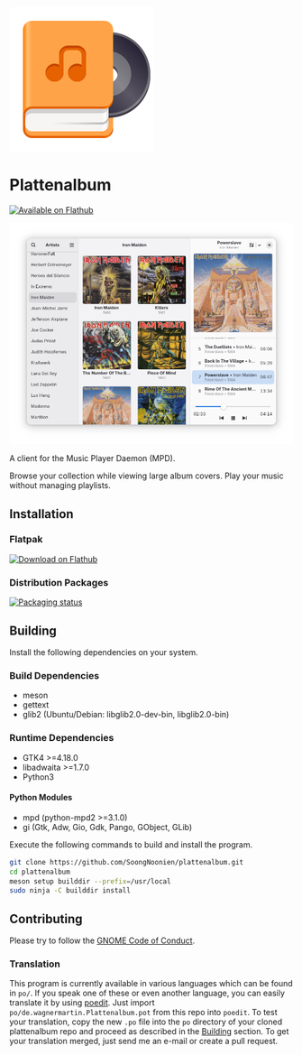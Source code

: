 ![icon](/data/de.wagnermartin.Plattenalbum.svg)

# Plattenalbum

[![Available on Flathub](https://img.shields.io/flathub/downloads/de.wagnermartin.Plattenalbum?logo=flathub&labelColor=77767b&color=4a90d9)](https://flathub.org/apps/de.wagnermartin.Plattenalbum)

![screenshot](screenshots/main_window.png)

A client for the Music Player Daemon (MPD).

Browse your collection while viewing large album covers. Play your music without managing playlists.</p>

## Installation

### Flatpak

<a href='https://flathub.org/apps/details/de.wagnermartin.Plattenalbum'><img width='240' alt='Download on Flathub' src='https://flathub.org/api/badge?svg&locale=en'/></a>

### Distribution Packages

[![Packaging status](https://repology.org/badge/vertical-allrepos/plattenalbum.svg)](https://repology.org/project/plattenalbum/versions)

## Building

Install the following dependencies on your system.

### Build Dependencies
- meson
- gettext
- glib2 (Ubuntu/Debian: libglib2.0-dev-bin, libglib2.0-bin)

### Runtime Dependencies
- GTK4 >=4.18.0
- libadwaita >=1.7.0
- Python3

#### Python Modules
- mpd (python-mpd2 >=3.1.0)
- gi (Gtk, Adw, Gio, Gdk, Pango, GObject, GLib)

Execute the following commands to build and install the program.
```bash
git clone https://github.com/SoongNoonien/plattenalbum.git
cd plattenalbum
meson setup builddir --prefix=/usr/local
sudo ninja -C builddir install
```

## Contributing

Please try to follow the [GNOME Code of Conduct](https://conduct.gnome.org).

### Translation

This program is currently available in various languages which can be found in `po/`. If you speak one of these or even another language, you can easily translate it by using [poedit](https://poedit.net). Just import `po/de.wagnermartin.Plattenalbum.pot` from this repo into `poedit`. To test your translation, copy the new `.po` file into the `po` directory of your cloned plattenalbum repo and proceed as described in the [Building](#building) section. To get your translation merged, just send me an e-mail or create a pull request.
